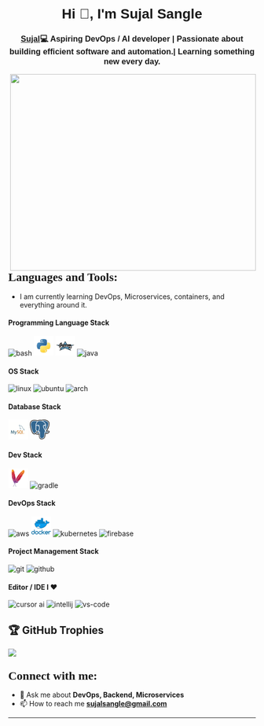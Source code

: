 <!-- Header Section -->
<h1 align="center"><font face="Arial">Hi 👋, I'm Sujal Sangle</font></h1>

<h3 align="center"><font face="Arial"><a href="https://www.linkedin.com/in/sujal-sangle/" target="_blank" rel="noreferrer">Sujal</a>💻 Aspiring DevOps / AI developer | Passionate about building efficient software and automation.| Learning something new every day.</font></h3>


<!-- GIF -->
<img align="right" height="400" width="500" src="https://media0.giphy.com/media/v1.Y2lkPTc5MGI3NjExczl0b2FiOHc2b3FneGN4d2k1dHZ0bzRhN3kzcDZnOXVrM3huOGIwdSZlcD12MV9pbnRlcm5hbF9naWZfYnlfaWQmY3Q9Zw/jBOOXxSJfG8kqMxT11/giphy.gif" />

<!-- Languages and Tools Section -->
<h3 align="left"><font size="+2" face="Verdana">Languages and Tools:</font></h3>


- I am currently learning DevOps, Microservices, containers, and everything around it.




#### Programming Language Stack
<p align="left"><img src="https://www.vectorlogo.zone/logos/gnu_bash/gnu_bash-icon.svg" alt="bash" title="bash" title="bash" width="40" height="40"/>  <img src="https://raw.githubusercontent.com/github/explore/80688e429a7d4ef2fca1e82350fe8e3517d3494d/topics/python/python.png" alt="python" title="python" width="40" height="40"/> <img src="https://raw.githubusercontent.com/github/explore/b15b6cf1726418913aafbf337a749dded180279d/topics/groovy/groovy.png" alt="groovy" title="groovy" width="40" height="40"/>  <img src="https://www.vectorlogo.zone/logos/java/java-icon.svg" alt="java" title="java21" width="40" height="40"/>   </p>

#### OS Stack
<p align="left"><img src="https://brandlogos.net/wp-content/uploads/2020/03/Linux-logo.png" alt="linux" title="linux" width="40" height="40"/>  <img src="https://www.vectorlogo.zone/logos/ubuntu/ubuntu-icon.svg" alt="ubuntu" title="ubuntu" width="40" height="40"/>  <img src="https://www.vectorlogo.zone/logos/archlinux/archlinux-icon.svg" alt="arch" title="arch" width="40" height="40"/> </p>

#### Database Stack
<p align="left"><img src="https://raw.githubusercontent.com/github/explore/80688e429a7d4ef2fca1e82350fe8e3517d3494d/topics/mysql/mysql.png" alt="mysql" title="mysql" width="40" height="40"/>  <img src="https://raw.githubusercontent.com/github/explore/80688e429a7d4ef2fca1e82350fe8e3517d3494d/topics/postgresql/postgresql.png" alt="postgresql" title="postgresql" width="40" height="40"/>   </p>

#### Dev Stack
<p align="left"><img src="https://raw.githubusercontent.com/vscode-icons/vscode-icons/72101ee333eca9219ac9a7c14d4834eef8e4c64b/icons/file_type_maven.svg" alt="maven" title="maven" width="40" height="40"/> <img src="https://www.vectorlogo.zone/logos/gradle/gradle-icon.svg" alt="gradle" title="gradle" width="40" height="40"/> </p>

#### DevOps Stack 
<p align="left"><img src="https://www.vectorlogo.zone/logos/amazon_aws/amazon_aws-icon.svg" alt="aws" title="aws" width="40" height="40"/>  <img src="https://raw.githubusercontent.com/github/explore/80688e429a7d4ef2fca1e82350fe8e3517d3494d/topics/docker/docker.png" alt="docker" title="docker" width="40" height="40"/>  <img src="https://www.vectorlogo.zone/logos/kubernetes/kubernetes-icon.svg" alt="kubernetes" title="kubernetes" width="40" height="40"/>  <img src="https://www.vectorlogo.zone/logos/firebase/firebase-icon.svg" alt="firebase" title="firebase" width="40" height="40"/> </p>

#### Project Management Stack
<p align="left"><img src="https://www.vectorlogo.zone/logos/git-scm/git-scm-icon.svg" alt="git" title="git" width="40" height="40"/>  <img src="https://www.vectorlogo.zone/logos/github/github-icon.svg" alt="github" title="github" width="40" height="40"/> </p>

#### Editor / IDE I ♥
<p align="left"><img src="https://unpkg.com/@lobehub/icons-static-svg@latest/icons/cursor.svg" alt="cursor ai" title="cursor ai" width="40" height="40"/> <img src="https://cdn.worldvectorlogo.com/logos/intellij-idea-1.svg" alt="intellij" title="intellij" width="40" height="40"/> <img src="https://www.vectorlogo.zone/logos/visualstudio_code/visualstudio_code-icon.svg" alt="vs-code" title="vs-code" width="40" height="40"/> </p>

## 🏆 GitHub Trophies
![](https://github-profile-trophy.vercel.app/?username=Tenka04&theme=radical&no-frame=false&no-bg=false&margin-w=4)

<!-- Contact Section -->
<h3 align="left"><font size="+2" face="Verdana">Connect with me:</font></h3>
<p align="left">
</p>

- 💬 Ask me about **DevOps, Backend, Microservices**
- 📫 How to reach me **[sujalsangle@gmail.com](mailto:sujalsangle@gmail.com)**


---
